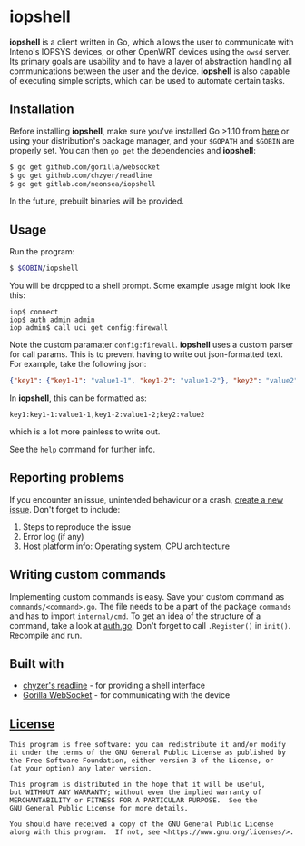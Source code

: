 # iopshell

__iopshell__ is a client written in Go, which allows the user to communicate with Inteno's IOPSYS devices, or other OpenWRT devices using the `owsd` server. Its primary goals are usability and to have a layer of abstraction handling all communications between the user and the device. __iopshell__ is also capable of executing simple scripts, which can be used to automate certain tasks.

## Installation
Before installing __iopshell__, make sure you've installed Go >1.10 from [here](https://golang.org/dl/) or using your distribution's package manager, and your `$GOPATH` and `$GOBIN` are properly set. You can then `go get` the dependencies and __iopshell__:
```sh
$ go get github.com/gorilla/websocket
$ go get github.com/chzyer/readline
$ go get gitlab.com/neonsea/iopshell
```
In the future, prebuilt binaries will be provided.

## Usage
Run the program:
```sh
$ $GOBIN/iopshell
```
You will be dropped to a shell prompt. Some example usage might look like this:
```
iop$ connect
iop$ auth admin admin
iop admin$ call uci get config:firewall
```

Note the custom paramater `config:firewall`. __iopshell__ uses a custom parser for call params. This is to prevent having to write out json-formatted text. For example, take the following json: 
```json
{"key1": {"key1-1": "value1-1", "key1-2": "value1-2"}, "key2": "value2"}
```
In __iopshell__, this can be formatted as:
```
key1:key1-1:value1-1,key1-2:value1-2;key2:value2
```
which is a lot more painless to write out.

See the `help` command for further info.

## Reporting problems
If you encounter an issue, unintended behaviour or a crash, [create a new issue](https://gitlab.com/neonsea/iopshell/issues). Don't forget to include:
1. Steps to reproduce the issue
2. Error log (if any)
3. Host platform info: Operating system, CPU architecture 

## Writing custom commands
Implementing custom commands is easy. Save your custom command as `commands/<command>.go`. The file needs to be a part of the package `commands` and has to import `internal/cmd`. To get an idea of the structure of a command, take a look at [auth.go](commands/auth.go). Don't forget to call `.Register()` in `init()`. Recompile and run.

## Built with
* [chyzer's readline](https://github.com/chzyer/readline) - for providing a shell interface
* [Gorilla WebSocket](https://github.com/gorilla/websocket) - for communicating with the device

## [License](LICENSE)
```
This program is free software: you can redistribute it and/or modify
it under the terms of the GNU General Public License as published by
the Free Software Foundation, either version 3 of the License, or
(at your option) any later version.

This program is distributed in the hope that it will be useful,
but WITHOUT ANY WARRANTY; without even the implied warranty of
MERCHANTABILITY or FITNESS FOR A PARTICULAR PURPOSE.  See the
GNU General Public License for more details.

You should have received a copy of the GNU General Public License
along with this program.  If not, see <https://www.gnu.org/licenses/>.
```